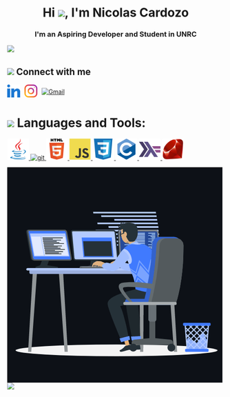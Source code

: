 <h1 align="center">Hi <img src="https://media.giphy.com/media/hvRJCLFzcasrR4ia7z/giphy.gif" width="35">, I'm Nicolas Cardozo</h1>
<h3 align="center">I'm an Aspiring Developer and Student in UNRC</h3>




 <a href="https://github.com/DenverCoder1/readme-typing-svg"><img src="https://readme-typing-svg.herokuapp.com?lines=Computer+Science+Engineering+Student;Aspiring+Developer;Always+learning+new+things&center=true&width=500&height=50"></a>



## <img src="https://media.giphy.com/media/iY8CRBdQXODJSCERIr/giphy.gif" width="30px"> Connect with me




<p style="display: flex; align-items: center; gap: 10px;">
  <a href="https://www.linkedin.com/in/nicolas-cardozo-930957279" target="_blank">
    <img src="https://raw.githubusercontent.com/SubhadeepZilong/SubhadeepZilong/main/icons/Social/linked-in-alt.svg" alt="LinkedIn" width="30" height="30">
  </a>
  
  <a href="https://instagram.com/nico.jmc" target="_blank">
    <img src="https://raw.githubusercontent.com/SubhadeepZilong/SubhadeepZilong/main/icons/Social/instagram.svg" alt="Instagram" width="30" height="30">
  </a>

  <a href="mailto:nicodj.nc@gmail.com">
    <img src="https://img.icons8.com/color/48/000000/gmail.png" alt="Gmail" width="30" height="30">
  </a>
</p>


# <img src = "https://media2.giphy.com/media/QssGEmpkyEOhBCb7e1/giphy.gif?cid=ecf05e47a0n3gi1bfqntqmob8g9aid1oyj2wr3ds3mg700bl&rid=giphy.gif" width = 32px> Languages and Tools:

<p align="left">
  <a href="https://www.java.com" target="_blank" rel="noreferrer">
    <img src="https://raw.githubusercontent.com/devicons/devicon/master/icons/java/java-original.svg" alt="java" width="50" height="50"/>
  </a>
  <a href="https://git-scm.com/" target="_blank" rel="noreferrer">
    <img src="https://www.vectorlogo.zone/logos/git-scm/git-scm-icon.svg" alt="git" width="50" height="50"/>
  </a>
  <a href="https://www.w3.org/html/" target="_blank" rel="noreferrer">
    <img src="https://raw.githubusercontent.com/devicons/devicon/master/icons/html5/html5-original-wordmark.svg" alt="html5" width="50" height="50"/>
  </a>
  <a href="https://developer.mozilla.org/en-US/docs/Web/JavaScript" target="_blank" rel="noreferrer">
    <img src="https://raw.githubusercontent.com/devicons/devicon/master/icons/javascript/javascript-original.svg" alt="javascript" width="50" height="50"/>
  </a>
  <a href="https://developer.mozilla.org/en-US/docs/Web/CSS" target="_blank" rel="noreferrer">
    <img src="https://raw.githubusercontent.com/devicons/devicon/master/icons/css3/css3-original.svg" alt="css" width="50" height="50"/>
  </a>
  <a href="https://en.wikipedia.org/wiki/C_(programming_language)" target="_blank" rel="noreferrer">
    <img src="https://raw.githubusercontent.com/devicons/devicon/master/icons/c/c-original.svg" alt="c" width="50" height="50"/>
  </a>
  <a href="https://www.haskell.org/" target="_blank" rel="noreferrer">
    <img src="https://raw.githubusercontent.com/devicons/devicon/master/icons/haskell/haskell-original.svg" alt="haskell" width="50" height="50"/>
  </a>
  <a href="https://www.ruby-lang.org/" target="_blank" rel="noreferrer">
    <img src="https://raw.githubusercontent.com/devicons/devicon/master/icons/ruby/ruby-original.svg" alt="ruby" width="50" height="50"/>
  </a>
 
  <p><img align="left" src="https://raw.githubusercontent.com/SubhadeepZilong/SubhadeepZilong/main/icons/animation_500_kxa883sd.gif" alt="SubhadeepZilong" /></p>

</p>


<img src="https://user-images.githubusercontent.com/73097560/115834477-dbab4500-a447-11eb-908a-139a6edaec5c.gif"></a>

